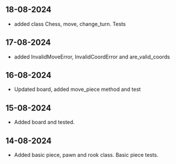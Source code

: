 ## 18-08-2024

- added class Chess, move, change_turn. Tests

## 17-08-2024

- added InvalidMoveError, InvalidCoordError and are_valid_coords


## 16-08-2024

- Updated board, added move_piece method and test

## 15-08-2024

- Added board and tested.

## 14-08-2024

- Added basic piece, pawn and rook class. Basic piece tests.
